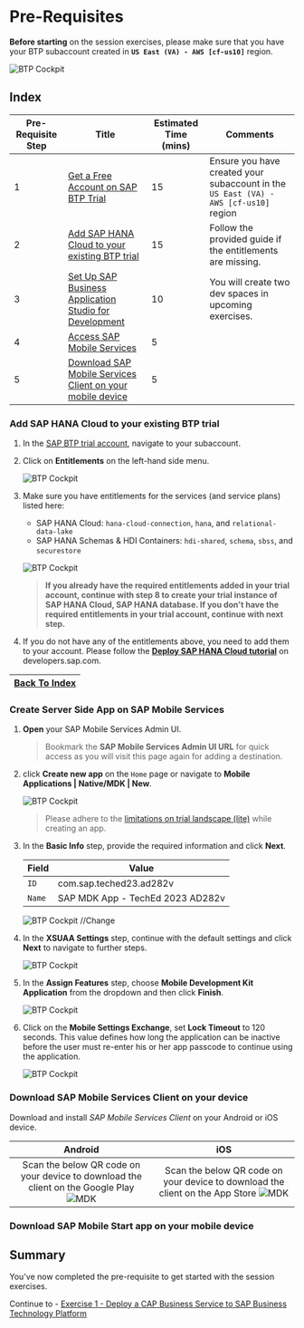 # Pre-Requisites

**Before starting** on the session exercises, please make sure that you have your BTP subaccount created in **`US East (VA) - AWS [cf-us10]`** region.

  ![BTP Cockpit](/images/ex0/img-0.png)


## Index
| Pre-Requisite Step | Title                                             | Estimated Time (mins)       | Comments                       |
| ------------------ | ------------------------------------------------ | -------------------------- | ------------------------------ |
| 1                  | [Get a Free Account on SAP BTP Trial](https://developers.sap.com/tutorials/hcp-create-trial-account.html) | 15                    | Ensure you have created your subaccount in the `US East (VA) - AWS [cf-us10]` region      |
| 2                  | [Add SAP HANA Cloud to your existing BTP trial](#add-sap-hana-cloud-to-your-existing-btp-trial)    | 15                         | Follow the provided guide if the entitlements are missing. |
| 3                  | [Set Up SAP Business Application Studio for Development](https://developers.sap.com/tutorials/appstudio-onboarding.html) | 10          | You will create two dev spaces in upcoming exercises.  |
| 4                  | [Access SAP Mobile Services](https://developers.sap.com/tutorials/fiori-ios-hcpms-setup.html)       | 5                         |    |
| 5                  | [Download SAP Mobile Services Client on your mobile device](#download-sap-mobile-services-client-on-your-mobile-device) | 5          |     |


### Add SAP HANA Cloud to your existing BTP trial

1. In the [SAP BTP trial account](https://account.hanatrial.ondemand.com/trial), navigate to your subaccount.

2. Click on **Entitlements** on the left-hand side menu.
  
    ![BTP Cockpit](/images/ex0/img-1.png)

3. 	Make sure you have entitlements for the services (and service plans) listed here:

    - SAP HANA Cloud:  `hana-cloud-connection`, `hana`, and `relational-data-lake`
    -	SAP HANA Schemas & HDI Containers: `hdi-shared`, `schema`, `sbss`, and `securestore`

    ![BTP Cockpit](/images/ex0/img-1.1.png)

    > **If you already have the required entitlements added in your trial account, continue with step 8 to create your trial instance of SAP HANA Cloud, SAP HANA database.
    If you don't have the required entitlements in your trial account, continue with next step.**

4. If you do not have any of the entitlements above, you need to add them to your account. Please follow the [**Deploy SAP HANA Cloud tutorial**](https://developers.sap.com/tutorials/hana-cloud-deploying.html) on developers.sap.com.


|[Back To Index](#index) |
| --- |


### Create Server Side App on SAP Mobile Services

1. **Open** your SAP Mobile Services Admin UI.

    > Bookmark the **SAP Mobile Services Admin UI URL** for quick access as you will visit this page again for adding a destination. 

2. click **Create new app** on the `Home` page or navigate to **Mobile Applications | Native/MDK | New**.

    ![BTP Cockpit](/images/ex0/img-2.6.png)

    > Please adhere to the [limitations on trial landscape (lite)](https://help.sap.com/doc/f53c64b93e5140918d676b927a3cd65b/Cloud/en-US/docs-en/guides/getting-started/account.html#service-plans) while creating an app. 

3. In the **Basic Info** step, provide the required information and click **Next**.

    | Field | Value |
    |----|----|
    | `ID` | com.sap.teched23.ad282v |
    | `Name` | SAP MDK App - TechEd 2023 AD282v |

    ![BTP Cockpit](/images/ex0/img-2.7.png) //Change

4. In the **XSUAA Settings** step, continue with the default settings and click **Next** to navigate to further steps.

    ![BTP Cockpit](/images/ex0/img-2.8.png) 

5.  In the **Assign Features** step, choose **Mobile Development Kit Application** from the dropdown and then click **Finish**.

    ![BTP Cockpit](/images/ex0/img-2.9.png) 

6.  Click on the **Mobile Settings Exchange**, set **Lock Timeout** to 120 seconds. This value defines how long the application can be inactive before the user must re-enter his or her app passcode to continue using the application. 

    ![BTP Cockpit](/images/ex0/img-2.11.png)


### Download SAP Mobile Services Client on your device

Download and install *SAP Mobile Services Client* on your Android or iOS device. 

  Android             |  iOS
:-------------------------:|:-------------------------:
Scan the below QR code on your device to download the client on the Google Play ![MDK](/images/ex0/img-4.4.png) | Scan the below QR code on your device to download the client on the App Store ![MDK](/images/ex0/img-4.5.png)

### Download SAP Mobile Start app on your mobile device

## Summary

You've now completed the pre-requisite to get started with the session exercises. 

Continue to - [Exercise 1 - Deploy a CAP Business Service to SAP Business Technology Platform](../ex1/README.md)